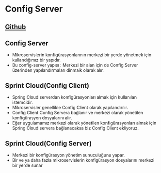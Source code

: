 # Config Server

[Github](https://github.com/dccelik/Config-Server)
---

## Config Server
- Mikroservislerin konfigürasyonlarının merkezi bir yerde yönetmek için kullandığımız bir yapıdır.
- Bu config-server yapısı : Merkezi bir alan için de Config Server üzerinden yapılandırmaları dinmaik olarak alır.


## Sprint Cloud(Config Client)
- Spring Cloud serverdan konfigürasyonları almak için kullanılan istemcidir.
- Mikroservisler genellikle Config Client olarak yapılandırılır.
- Config Client Config Servera bağlanır ve merkezi olarak yönetilen konfigürasyon dosyalarını alır.
- Eğer uygulamamız merkezi olarak yönetilen konfigürasyonları almak için Spring Cloud servera bağlanacaksa biz Config Client ekliyoruz.

## Sprint Cloud(Config Server)
- Merkezi bir konfigürasyon yönetim sunuculuğunu yapar. 
- Bir ve ya daha fazla mikroservislerin konfigürasyon dosyalarını merkezi bir yerde sunar